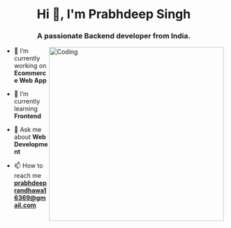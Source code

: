 
<h1 align="center">Hi 👋, I'm Prabhdeep Singh</h1>
<h3 align="center">A passionate Backend developer from India.</h3>
<img align="right" alt="Coding" width="400" src="https://cdn.dribbble.com/users/1162077/screenshots/3848914/programmer.gif">

- 🔭 I’m currently working on **Ecommerce Web App**

- 🌱 I’m currently learning **Frontend**

- 💬 Ask me about **Web Development**

- 📫 How to reach me **prabhdeeprandhawa16369@gmail.com**

